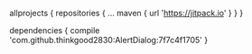 allprojects {
		repositories {
			...
			maven { url 'https://jitpack.io' }
		}
	}
  
  

  dependencies {
	        compile 'com.github.thinkgood2830:AlertDialog:7f7c4f1705'
	}
